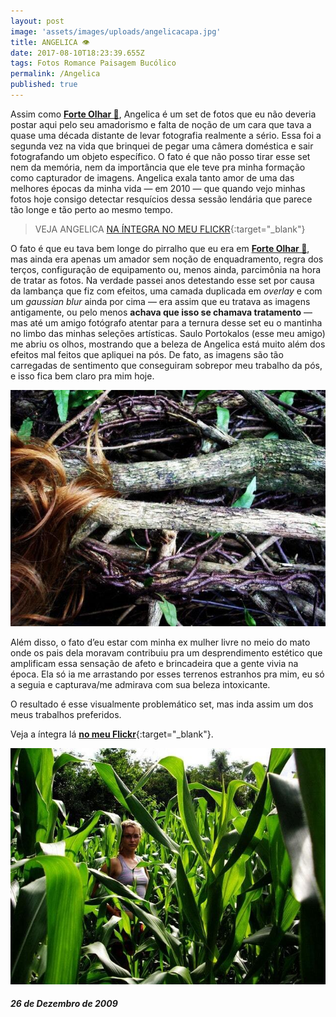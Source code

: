```yaml
---
layout: post
image: 'assets/images/uploads/angelicacapa.jpg'
title: ANGELICA 👁
date: 2017-08-10T18:23:39.655Z
tags: Fotos Romance Paisagem Bucólico
permalink: /Angelica
published: true
---
```


Assim como [**Forte Olhar 🏰**](/ForteOlhar), Angelica é um set de fotos que eu não deveria postar aqui pelo seu amadorismo e falta de noção de um cara que tava a quase uma década distante de levar fotografia realmente a sério. Essa foi a segunda vez na vida que brinquei de pegar uma câmera doméstica e sair fotografando um objeto específico. O fato é que não posso tirar esse set nem da memória, nem da importância que ele teve pra minha formação como capturador de imagens. Angelica exala tanto amor de uma das melhores épocas da minha vida — em 2010 — que quando vejo minhas fotos hoje consigo detectar resquícios dessa sessão lendária que parece tão longe e tão perto ao mesmo tempo.

> VEJA ANGELICA [NA ÍNTEGRA NO MEU FLICKR](https://flic.kr/s/aHskAYso1T){:target="_blank"}

O fato é que eu tava bem longe do pirralho que eu era em [**Forte Olhar 🏰**](/Fotos/FORTEOLHAR), mas ainda era apenas um amador sem noção de enquadramento, regra dos terços, configuração de equipamento ou, menos ainda, parcimônia na hora de tratar as fotos. Na verdade passei anos detestando esse set por causa da lambança que fiz com efeitos, uma camada duplicada em *overlay* e com um *gaussian blur* ainda por cima — era assim que eu tratava as imagens antigamente, ou pelo menos **achava que isso se chamava tratamento** — mas até um amigo fotógrafo atentar para a ternura desse set eu o mantinha no limbo das minhas seleções artísticas. Saulo Portokalos (esse meu amigo) me abriu os olhos, mostrando que a beleza de Angelica está muito além dos efeitos mal feitos que apliquei na pós. De fato, as imagens são tão carregadas de sentimento que conseguiram sobrepor meu trabalho da pós, e isso fica bem claro pra mim hoje.

![cabelos e galhos](assets/images/uploads/angelica01.jpg)

Além disso, o fato d’eu estar com minha ex mulher livre no meio do mato onde os pais dela moravam contribuiu pra um desprendimento estético que amplificam essa sensação de afeto e brincadeira que a gente vivia na época. Ela só ia me arrastando por esses terrenos estranhos pra mim, eu só a seguia e capturava/me admirava com sua beleza intoxicante.

O resultado é esse visualmente problemático set, mas inda assim um dos meus trabalhos preferidos.

Veja a íntegra lá [**no meu Flickr**](https://flic.kr/s/aHskAYso1T){:target="_blank"}.

![angelica no meio de uma plantação de milho](assets/images/uploads/angelica02.jpg)

##### 26 de Dezembro de 2009